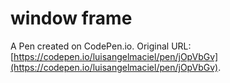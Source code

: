 # window frame

A Pen created on CodePen.io. Original URL: [https://codepen.io/luisangelmaciel/pen/jOpVbGv](https://codepen.io/luisangelmaciel/pen/jOpVbGv).

